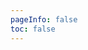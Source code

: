 ```yaml
---
pageInfo: false
toc: false
---
```


<Food />

<script setup lang="ts">
import Food from "@FoodDineOut";
</script>
